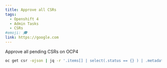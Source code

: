 ```yaml
---
title: Approve all CSRs
tags:
  - Openshift 4
  - Admin Tasks
  - CSRs
#emoji: 🎓
link: https://google.com
---
```


Approve all pending CSRs on OCP4

```bash
oc get csr -ojson | jq -r '.items[] | select(.status == {} ) | .metadata.name' | xargs oc adm certificate approve
```